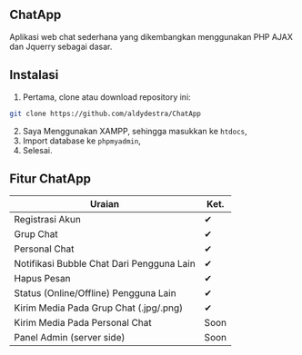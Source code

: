 ## ChatApp ##

Aplikasi web chat sederhana yang dikembangkan menggunakan PHP AJAX dan Jquerry sebagai dasar.

## Instalasi ##

1. Pertama, clone atau download repository ini:
```bash
git clone https://github.com/aldydestra/ChatApp
```
2. Saya Menggunakan XAMPP, sehingga masukkan ke `htdocs`,
3. Import database ke `phpmyadmin`,
4. Selesai.

## Fitur ChatApp ##

| Uraian                                                              | Ket.  |
|---------------------------------------------------------------|---|
| Registrasi Akun                                               | ✔ |
| Grup Chat                                            | ✔ |
| Personal Chat                                                  | ✔ |
| Notifikasi Bubble Chat Dari Pengguna Lain                                               | ✔ |
| Hapus Pesan                                              | ✔ |
| Status (Online/Offline) Pengguna Lain               | ✔ |
| Kirim Media Pada Grup Chat (.jpg/.png)                                              | ✔ |
| Kirim Media Pada Personal Chat                      | Soon |
| Panel Admin (server side)                                     | Soon |
